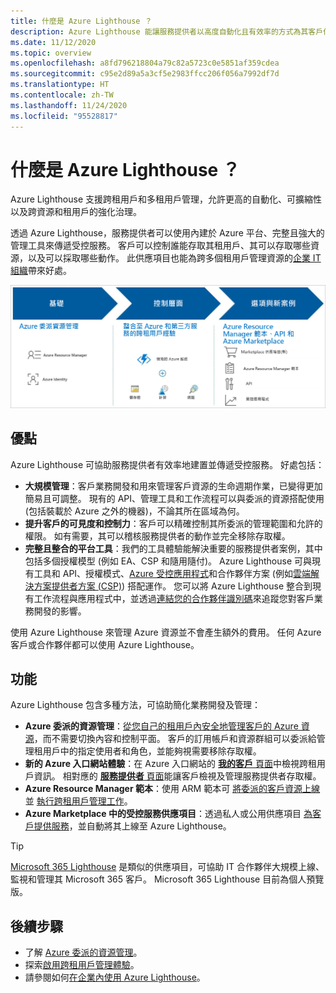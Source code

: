 ```yaml
---
title: 什麼是 Azure Lighthouse ？
description: Azure Lighthouse 能讓服務提供者以高度自動化且有效率的方式為其客戶傳遞受控服務。
ms.date: 11/12/2020
ms.topic: overview
ms.openlocfilehash: a8fd796218804a79c82a5723c0e5851af359cdea
ms.sourcegitcommit: c95e2d89a5a3cf5e2983ffcc206f056a7992df7d
ms.translationtype: HT
ms.contentlocale: zh-TW
ms.lasthandoff: 11/24/2020
ms.locfileid: "95528817"
---
```

# <a name="what-is-azure-lighthouse"></a>什麼是 Azure Lighthouse ？

Azure Lighthouse 支援跨租用戶和多租用戶管理，允許更高的自動化、可擴縮性以及跨資源和租用戶的強化治理。

透過 Azure Lighthouse，服務提供者可以使用內建於 Azure 平台、完整且強大的管理工具來傳遞受控服務。 客戶可以控制誰能存取其租用戶、其可以存取哪些資源，以及可以採取哪些動作。 此供應項目也能為跨多個租用戶管理資源的[企業 IT 組織](concepts/enterprise.md)帶來好處。

![Azure Lighthouse 的概觀圖表](media/azure-lighthouse-overview.jpg)

## <a name="benefits"></a>優點

Azure Lighthouse 可協助服務提供者有效率地建置並傳遞受控服務。 好處包括：

- **大規模管理**：客戶業務開發和用來管理客戶資源的生命週期作業，已變得更加簡易且可調整。 現有的 API、管理工具和工作流程可以與委派的資源搭配使用 (包括裝載於 Azure 之外的機器)，不論其所在區域為何。
- **提升客戶的可見度和控制力**：客戶可以精確控制其所委派的管理範圍和允許的權限。 如有需要，其可以稽核服務提供者的動作並完全移除存取權。
- **完整且整合的平台工具**：我們的工具體驗能解決重要的服務提供者案例，其中包括多個授權模型 (例如 EA、CSP 和隨用隨付)。 Azure Lighthouse 可與現有工具和 API、授權模式、[Azure 受控應用程式](concepts/managed-applications.md)和合作夥伴方案 (例如[雲端解決方案提供者方案 (CSP)](/partner-center/csp-overview)) 搭配運作。 您可以將 Azure Lighthouse 整合到現有工作流程與應用程式中，並透過[連結您的合作夥伴識別碼](./how-to/partner-earned-credit.md)來追蹤您對客戶業務開發的影響。

使用 Azure Lighthouse 來管理 Azure 資源並不會產生額外的費用。 任何 Azure 客戶或合作夥伴都可以使用 Azure Lighthouse。

## <a name="capabilities"></a>功能

Azure Lighthouse 包含多種方法，可協助簡化業務開發及管理：

- **Azure 委派的資源管理**：[從您自己的租用戶內安全地管理客戶的 Azure 資源](concepts/azure-delegated-resource-management.md)，而不需要切換內容和控制平面。 客戶的訂用帳戶和資源群組可以委派給管理租用戶中的指定使用者和角色，並能夠視需要移除存取權。
- **新的 Azure 入口網站體驗**：在 Azure 入口網站的 [**我的客戶** 頁面](how-to/view-manage-customers.md)中檢視跨租用戶資訊。 相對應的 [**服務提供者** 頁面](how-to/view-manage-service-providers.md)能讓客戶檢視及管理服務提供者存取權。
- **Azure Resource Manager 範本**：使用 ARM 範本可 [將委派的客戶資源上線](how-to/onboard-customer.md)並 [執行跨租用戶管理工作](samples/index.md)。
- **Azure Marketplace 中的受控服務供應項目**：透過私人或公用供應項目 [為客戶提供服務](concepts/managed-services-offers.md)，並自動將其上線至 Azure Lighthouse。

> [!TIP]
> [Microsoft 365 Lighthouse](https://techcommunity.microsoft.com/t5/small-and-medium-business-blog/announcing-microsoft-365-lighthouse-for-managed-service/ba-p/1698181) 是類似的供應項目，可協助 IT 合作夥伴大規模上線、監視和管理其 Microsoft 365 客戶。 Microsoft 365 Lighthouse 目前為個人預覽版。

## <a name="next-steps"></a>後續步驟

- 了解 [Azure 委派的資源管理](concepts/azure-delegated-resource-management.md)。
- 探索[啟用跨租用戶管理體驗](concepts/cross-tenant-management-experience.md)。
- 請參閱如何[在企業內使用 Azure Lighthouse](concepts/enterprise.md)。
